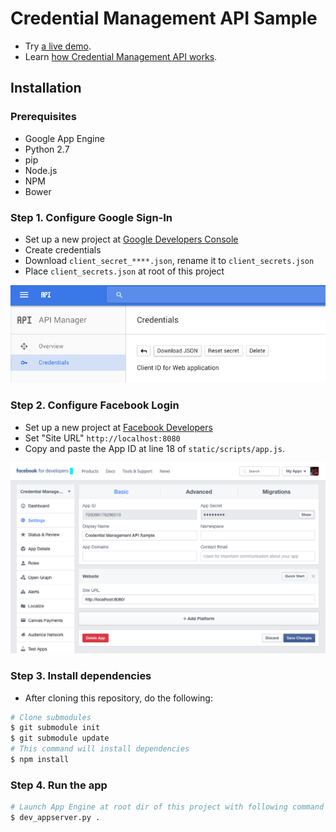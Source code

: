 # Credential Management API Sample

- Try [a live demo](https://credential-management-sample.appspot.com).
- Learn [how Credential Management API works](TBD).

## Installation

### Prerequisites
- Google App Engine
- Python 2.7
- pip
- Node.js
- NPM
- Bower

### Step 1. Configure Google Sign-In
- Set up a new project at [Google Developers Console](https://console.developers.google.com/)
- Create credentials
- Download `client_secret_****.json`, rename it to `client_secrets.json`
- Place `client_secrets.json` at root of this project

![](static/images/howto/gsi_config.png)

### Step 2. Configure Facebook Login
- Set up a new project at [Facebook Developers](https://developers.facebook.com/)
- Set "Site URL" `http://localhost:8080`
- Copy and paste the App ID at line 18 of `static/scripts/app.js`.

![](static/images/howto/fb_config.png)

### Step 3. Install dependencies
- After cloning this repository, do the following:

```sh
# Clone submodules
$ git submodule init
$ git submodule update
# This command will install dependencies
$ npm install
```

### Step 4. Run the app
```sh
# Launch App Engine at root dir of this project with following command
$ dev_appserver.py .
```
